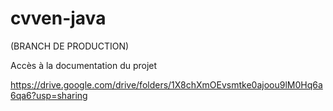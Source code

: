 # cvven-java

(BRANCH DE PRODUCTION)

Accès à la documentation du projet

https://drive.google.com/drive/folders/1X8chXmOEvsmtke0ajoou9lM0Hq6a6qa6?usp=sharing
